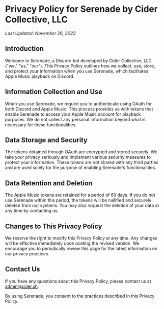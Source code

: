 # Privacy Policy for Serenade by Cider Collective, LLC

_Last Updated: November 26, 2023_

## Introduction
Welcome to Serenade, a Discord bot developed by Cider Collective, LLC ("we," "us," "our"). This Privacy Policy outlines how we collect, use, store, and protect your information when you use Serenade, which facilitates Apple Music playback on Discord.

## Information Collection and Use
When you use Serenade, we require you to authenticate using OAuth for both Discord and Apple Music. This process provides us with tokens that enable Serenade to access your Apple Music account for playback purposes. We do not collect any personal information beyond what is necessary for these functionalities.

## Data Storage and Security
The tokens obtained through OAuth are encrypted and stored securely. We take your privacy seriously and implement various security measures to protect your information. These tokens are not shared with any third parties and are used solely for the purpose of enabling Serenade's functionalities.

## Data Retention and Deletion
The Apple Music tokens are retained for a period of 60 days. If you do not use Serenade within this period, the tokens will be nullified and securely deleted from our systems. You may also request the deletion of your data at any time by contacting us.

## Changes to This Privacy Policy
We reserve the right to modify this Privacy Policy at any time. Any changes will be effective immediately upon posting the revised version. We encourage you to periodically review this page for the latest information on our privacy practices.

## Contact Us
If you have any questions about this Privacy Policy, please contact us at [admin@cider.sh](mailto:admin@cider.sh).

By using Serenade, you consent to the practices described in this Privacy Policy.